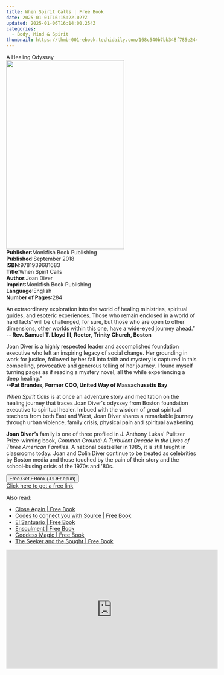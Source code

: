 ```yaml
---
title: When Spirit Calls | Free Book
date: 2025-01-01T16:15:22.027Z
updated: 2025-01-06T16:14:00.254Z
categories:
  - Body, Mind & Spirit
thumbnail: https://thmb-001-ebook.techidaily.com/168c540b7bb348f785e2446ff9ef45455bd1864a62ed82294d7d581f61a25747.jpg
---
```

<main id="book-container">
  <div class="flex flex-col">
    <div class="book-brief flex-1 py-6 px-4 sm:p-6 md:py-10 md:px-8">
      <!-- brief-->
      <div class="book-brief-main">A Healing Odyssey</div>
    </div>
    <div
      class="book-meta-info flex-1 grid gap-4 col-start-1 col-end-3 row-start-1 sm:mb-6 sm:grid-cols-4 lg:gap-6 lg:col-start-2 lg:row-end-6 lg:row-span-6 lg:mb-0"
    >
      <div
        class="book-meta-info-left place-content-center mt-4 p-4 text-sm leading-6 col-start-2 col-span-2 dark:text-slate-400"
      >
        <img
          class="w-full h-500 object-cover rounded-lg sm:h-255 sm:col-span-2 lg:col-span-full"
          src="https://img-001-ebook.techidaily.com/6a5e68f972c4b65f7aed0aabaa4a3101a7e5e2ab190e6732fda29fd34887891e.jpg"
          alt=""
          width="312"
          height="500"
        />
      </div>
      <div
        class="book-meta-info-right mt-2 col-start-1 row-start-2 col-span-3 self-center"
      >
        <!-- meta data  -->
        <div class="flex flex-col px-4 md:px-8">
          <div class="flex-1">
            <strong>Publisher</strong>:<span class="px-2"
              >Monkfish Book Publishing</span
            >
          </div>
          <div class="flex-1">
            <strong>Published</strong>:<span class="px-2">September 2018</span>
          </div>
          <div class="flex-1">
            <strong>ISBN</strong>:<span class="px-2">9781939681683</span>
          </div>
          <div class="flex-1">
            <strong>Title</strong>:<span class="px-2">When Spirit Calls</span>
          </div>
          <div class="flex-1">
            <strong>Author</strong>:<span class="px-2">Joan Diver</span>
          </div>
          <div class="flex-1">
            <strong>Imprint</strong>:<span class="px-2"
              >Monkfish Book Publishing</span
            >
          </div>
          <div class="flex-1">
            <strong>Language</strong>:<span class="px-2">English</span>
          </div>
          <div class="flex-1">
            <strong>Number of Pages</strong>:<span class="px-2">284</span>
          </div>
        </div>
      </div>
    </div>
    <div class="book-description flex-1 py-6 px-4 sm:p-6 md:py-10 md:px-8">
      <div class="book-description-main">
        <div accordion-content="" id="description">
          <p>
            An extraordinary exploration into the world of healing ministries,
            spiritual guides, and esoteric experiences. Those who remain
            enclosed in a world of hard facts’ will be challenged, for sure, but
            those who are open to other dimensions, other worlds within this
            one, have a wide-eyed journey ahead.”<br /><b
              >-- Rev. Samuel T. Lloyd III, Rector, Trinity Church, Boston</b
            >
          </p>
          <p>
            Joan Diver is a highly respected leader and accomplished foundation
            executive who left an inspiring legacy of social change. Her
            grounding in work for justice, followed by her fall into faith and
            mystery is captured in this compelling, provocative and generous
            telling of her journey. I found myself turning pages as if reading a
            mystery novel, all the while experiencing a deep healing.”<br /><b
              >--Pat Brandes, Former COO, United Way of Massachusetts Bay</b
            >
          </p>
          <p>
            <i>When Spirit Calls</i> is at once an adventure story and
            meditation on the healing journey that traces Joan Diver's odyssey
            from Boston foundation executive to spiritual healer. Imbued with
            the wisdom of great spiritual teachers from both East and West, Joan
            Diver shares a remarkable journey through urban violence, family
            crisis, physical pain and spiritual awakening.
          </p>
          <p>
            <b>Joan Diver’s</b> family is one of three profiled in J. Anthony
            Lukas' Pulitzer Prize-winning book,
            <i
              >Common Ground: A Turbulent Decade in the Lives of Three American
              Families</i
            >. A national bestseller in 1985, it is still taught in classrooms
            today. Joan and Colin Diver continue to be treated as celebrities by
            Boston media and those touched by the pain of their story and the
            school-busing crisis of the 1970s and '80s.
          </p>
        </div>
        <div class="accordion-fader"></div>
      </div>
    </div>
    <div class="book-excerpts flex-1 py-6 px-4 sm:p-6 md:py-10 md:px-8"></div>
    <div
      class="book-about-author flex-1 py-6 px-4 sm:p-6 md:py-10 md:px-8"
    ></div>
    <div class="book-free-get flex-1 py-6 px-4 sm:p-6 md:py-10 md:px-8">
      <button
        id="btn-free-get"
        class="bg-blue-500 hover:bg-blue-700 text-white font-bold py-2 px-4 rounded"
      >
        Free Get EBook (.PDF/.epub)
      </button>
      <div id="countdown-display" class="px-2 text-lg mt-2"></div>
      <a
        id="free-link"
        class="hidden bg-blue-500 hover:bg-blue-700 text-white font-bold py-2 px-4 rounded"
        href="https://www.ebooks.com/en-us/book/96502178/when-spirit-calls/joan-diver/"
        target="_blank"
        >Click here to get a free link</a
      >
    </div>
    <script>
      let countdownTime = 0;
      let countdownInterval = null;
      document
        .getElementById('btn-free-get')
        .addEventListener('click', startCountdown);
      function startCountdown() {
        countdownTime = new Date().getTime() + 60000 * 3;
        countdownInterval = setInterval(updateCountdown, 1000);
        document.getElementById('btn-free-get').disabled = true;
        document
          .getElementById('btn-free-get')
          .classList.add('bg-gray-500', 'cursor-not-allowed');
      }
      function updateCountdown() {
        let currentTime = new Date().getTime();
        let timeLeft = countdownTime - currentTime;
        let secondsLeft = Math.floor(timeLeft / 1000);
        document.getElementById('countdown-display').innerHTML =
          `Remaining time: ${secondsLeft} seconds.`;
        if (secondsLeft <= 0) {
          clearInterval(countdownInterval);
          document.getElementById('btn-free-get').classList.add('hidden');
          document.getElementById('free-link').classList.remove('hidden');
          document.getElementById('countdown-display').innerHTML = '';
        }
      }
    </script>
  </div>
</main>

<ins class="adsbygoogle"
      style="display:block"
      data-ad-client="ca-pub-7571918770474297"
      data-ad-slot="8358498916"
      data-ad-format="auto"
      data-full-width-responsive="true"></ins>
    

<span class="atpl-alsoreadstyle">Also read:</span>
<div><ul>
<li><a href="https://novels-ebooks.techidaily.com/210438520-9781524877439-close-again/"><u>Close Again | Free Book</u></a></li>
<li><a href="https://novels-ebooks.techidaily.com/210438163-9780645360318-codes-to-connect-you-with-source/"><u>Codes to connect you with Source | Free Book</u></a></li>
<li><a href="https://novels-ebooks.techidaily.com/210438216-9781638447542-el-santuario/"><u>El Santuario | Free Book</u></a></li>
<li><a href="https://novels-ebooks.techidaily.com/210438329-9780999228456-ensoulment/"><u>Ensoulment | Free Book</u></a></li>
<li><a href="https://novels-ebooks.techidaily.com/210438298-9780760371206-goddess-magic/"><u>Goddess Magic | Free Book</u></a></li>
<li><a href="https://novels-ebooks.techidaily.com/210438197-9781098003418-the-seeker-and-the-sought/"><u>The Seeker and the Sought | Free Book</u></a></li>
</ul></div>

<!-- affiliate ads begin -->
<iframe width="560" height="315" src="https://www.youtube.com/embed/6kzbT13ds3M?si=hBInu0Or-cX2ANJF" title="YouTube video player" frameborder="0" allow="accelerometer; autoplay; clipboard-write; encrypted-media; gyroscope; picture-in-picture; web-share" referrerpolicy="strict-origin-when-cross-origin" allowfullscreen></iframe>
<!-- affiliate ads end -->

